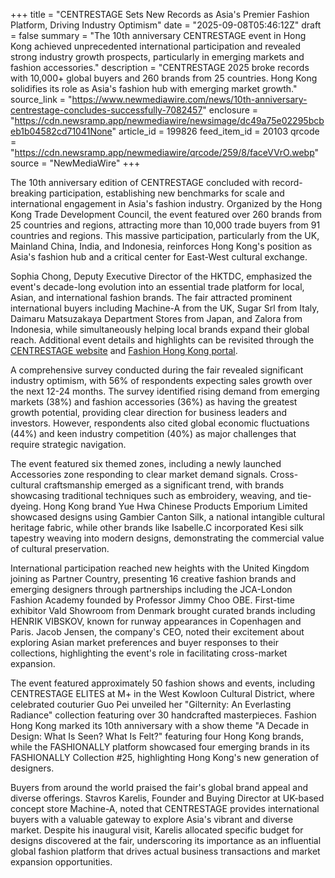 +++
title = "CENTRESTAGE Sets New Records as Asia's Premier Fashion Platform, Driving Industry Optimism"
date = "2025-09-08T05:46:12Z"
draft = false
summary = "The 10th anniversary CENTRESTAGE event in Hong Kong achieved unprecedented international participation and revealed strong industry growth prospects, particularly in emerging markets and fashion accessories."
description = "CENTRESTAGE 2025 broke records with 10,000+ global buyers and 260 brands from 25 countries. Hong Kong solidifies its role as Asia's fashion hub with emerging market growth."
source_link = "https://www.newmediawire.com/news/10th-anniversary-centrestage-concludes-successfully-7082457"
enclosure = "https://cdn.newsramp.app/newmediawire/newsimage/dc49a75e02295bcbeb1b04582cd71041None"
article_id = 199826
feed_item_id = 20103
qrcode = "https://cdn.newsramp.app/newmediawire/qrcode/259/8/faceVVrO.webp"
source = "NewMediaWire"
+++

<p>The 10th anniversary edition of CENTRESTAGE concluded with record-breaking participation, establishing new benchmarks for scale and international engagement in Asia's fashion industry. Organized by the Hong Kong Trade Development Council, the event featured over 260 brands from 25 countries and regions, attracting more than 10,000 trade buyers from 91 countries and regions. This massive participation, particularly from the UK, Mainland China, India, and Indonesia, reinforces Hong Kong's position as Asia's fashion hub and a critical center for East-West cultural exchange.</p><p>Sophia Chong, Deputy Executive Director of the HKTDC, emphasized the event's decade-long evolution into an essential trade platform for local, Asian, and international fashion brands. The fair attracted prominent international buyers including Machine-A from the UK, Sugar Srl from Italy, Daimaru Matsuzakaya Department Stores from Japan, and Zalora from Indonesia, while simultaneously helping local brands expand their global reach. Additional event details and highlights can be revisited through the <a href="https://CENTRESTAGEwebsite" rel="nofollow" target="_blank">CENTRESTAGE website</a> and <a href="https://FashionHongKongportal" rel="nofollow" target="_blank">Fashion Hong Kong portal</a>.</p><p>A comprehensive survey conducted during the fair revealed significant industry optimism, with 56% of respondents expecting sales growth over the next 12-24 months. The survey identified rising demand from emerging markets (38%) and fashion accessories (36%) as having the greatest growth potential, providing clear direction for business leaders and investors. However, respondents also cited global economic fluctuations (44%) and keen industry competition (40%) as major challenges that require strategic navigation.</p><p>The event featured six themed zones, including a newly launched Accessories zone responding to clear market demand signals. Cross-cultural craftsmanship emerged as a significant trend, with brands showcasing traditional techniques such as embroidery, weaving, and tie-dyeing. Hong Kong brand Yue Hwa Chinese Products Emporium Limited showcased designs using Gambier Canton Silk, a national intangible cultural heritage fabric, while other brands like Isabelle.C incorporated Kesi silk tapestry weaving into modern designs, demonstrating the commercial value of cultural preservation.</p><p>International participation reached new heights with the United Kingdom joining as Partner Country, presenting 16 creative fashion brands and emerging designers through partnerships including the JCA-London Fashion Academy founded by Professor Jimmy Choo OBE. First-time exhibitor Vald Showroom from Denmark brought curated brands including HENRIK VIBSKOV, known for runway appearances in Copenhagen and Paris. Jacob Jensen, the company's CEO, noted their excitement about exploring Asian market preferences and buyer responses to their collections, highlighting the event's role in facilitating cross-market expansion.</p><p>The event featured approximately 50 fashion shows and events, including CENTRESTAGE ELITES at M+ in the West Kowloon Cultural District, where celebrated couturier Guo Pei unveiled her "Gilternity: An Everlasting Radiance" collection featuring over 30 handcrafted masterpieces. Fashion Hong Kong marked its 10th anniversary with a show theme "A Decade in Design: What Is Seen? What Is Felt?" featuring four Hong Kong brands, while the FASHIONALLY platform showcased four emerging brands in its FASHIONALLY Collection #25, highlighting Hong Kong's new generation of designers.</p><p>Buyers from around the world praised the fair's global brand appeal and diverse offerings. Stavros Karelis, Founder and Buying Director at UK-based concept store Machine-A, noted that CENTRESTAGE provides international buyers with a valuable gateway to explore Asia's vibrant and diverse market. Despite his inaugural visit, Karelis allocated specific budget for designs discovered at the fair, underscoring its importance as an influential global fashion platform that drives actual business transactions and market expansion opportunities.</p>